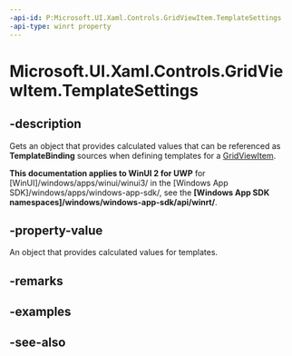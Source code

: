 ```yaml
---
-api-id: P:Microsoft.UI.Xaml.Controls.GridViewItem.TemplateSettings
-api-type: winrt property
---
```


<!-- Property syntax
public Windows.UI.Xaml.Controls.Primitives.GridViewItemTemplateSettings TemplateSettings { get; }
-->

# Microsoft.UI.Xaml.Controls.GridViewItem.TemplateSettings

## -description
Gets an object that provides calculated values that can be referenced as **TemplateBinding** sources when defining templates for a [GridViewItem](gridviewitem.md).

**This documentation applies to WinUI 2 for UWP** for [WinUI]/windows/apps/winui/winui3/ in the [Windows App SDK]/windows/apps/windows-app-sdk/, see the **[Windows App SDK namespaces]/windows/windows-app-sdk/api/winrt/**.

## -property-value
An object that provides calculated values for templates.

## -remarks

## -examples

## -see-also
